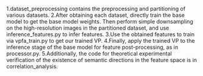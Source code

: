 1.dataset_preprocessing contains the preprocessing and partitioning of various datasets.
2.After obtaining each dataset, directly train the base model to get the base model weights. Then perform simple downsampling on the high-resolution images in the partitioned dataset, and use inference_features.py to infer features.
3.Use the obtained features to train via vpfa_train.py to get our trained VP.
4.Finally, apply the trained VP to the inference stage of the base model for feature post-processing, as in processor.py.
5.Additionally, the code for theoretical experimental verification of the existence of semantic directions in the feature space is in correlation_analysis.
